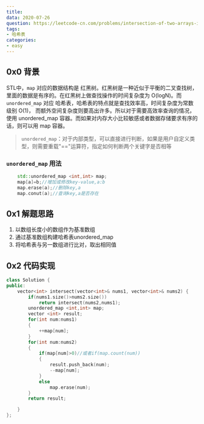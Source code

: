 ```yaml
---
title: 
data: 2020-07-26
question: https://leetcode-cn.com/problems/intersection-of-two-arrays-ii/
tags:
- 哈希表
categories:
- easy
---
```


## 0x0 背景

STL中，`map` 对应的数据结构是 红黑树。红黑树是一种近似于平衡的二叉查找树，里面的数据是有序的。在红黑树上做查找操作的时间复杂度为 O(logN)。而 `unordered_map` 对应 哈希表，哈希表的特点就是查找效率高，时间复杂度为常数级别 O(1)， 而额外空间复杂度则要高出许多。所以对于需要高效率查询的情况，使用 unordered_map 容器。而如果对内存大小比较敏感或者数据存储要求有序的话，则可以用 map 容器。

>`unordered_map`：对于内部类型，可以直接进行判断，如果是用户自定义类型，则需要重载"=="运算符，指定如何判断两个关键字是否相等

### `unordered_map` 用法

```c++
    std::unordered_map <int,int> map;
    map[a]=b;//增加或修改key-value,a:b
    map.erase(a);//删除key,a
    map.conut(a);//查询key,a是否存在
```


## 0x1 解题思路

1. 以数组长度小的数组作为基准数组
2. 通过基准数组构建哈希表unordered_map
3. 将哈希表与另一数组进行比对，取出相同值

## 0x2 代码实现

```c++
class Solution {
public:
    vector<int> intersect(vector<int>& nums1, vector<int>& nums2) {
        if(nums1.size()>nums2.size())
            return intersect(nums2,nums1);
        unordered_map <int,int> map;
        vector <int> result;
        for(int num:nums1)
        {
            ++map[num];
        }
        for(int num:nums2)
        {
            if(map[num]>0)//或者if(map.count(num))
            {
                result.push_back(num);
                --map[num];
            }
            else
                map.erase(num);
        }
        return result;

    }
};
```
